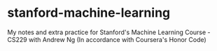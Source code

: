 # stanford-machine-learning
My notes and extra practice for Stanford's Machine Learning Course - CS229 with Andrew Ng (In accordance with Coursera's Honor Code)
